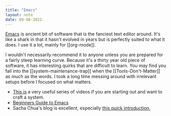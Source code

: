 ```yaml
---
title: "Emacs"
layout: note
date: 09-08-2022
---
```


<a href="https://www.gnu.org/software/emacs/" >Emacs</a> is ancient bit of software that is the fanciest text editor around. It's like a shark in that it hasn't evolved in years but is perfectly suited to what it does. I use it a lot, mainly for [[org-mode]].

I wouldn't necessarily recommend it to anyone unless you are prepared for a fairly steep learning curve. Because it's a thirty year old piece of software, it has interesting quirks that are difficult to learn. You may find you fall into the [[system-maintenance-trap]] when the [[Tools-Don't-Matter]] as much as the words. I took a long time messing around with irrelevant setups before I focused on what matters.

-   <a href="https://youtu.be/74zOY-vgkyw" >This is</a> a very useful series of videos if you are starting out and want to craft a system.
-   <a href="http://www.jesshamrick.com/2012/09/10/absolute-beginners-guide-to-emacs/" >Beginners Guide to Emacs</a>
-   Sacha Chua's blog is excellent, especially <a href="https://sachachua.com/blog/2013/05/how-to-learn-emacs-a-hand-drawn-one-pager-for-beginners/" >this quick introduction.</a>
